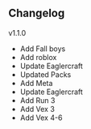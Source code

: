 ## Changelog

v1.1.0

- Add Fall boys
- Add roblox
- Update Eaglercraft
- Updated Packs
- Add Meta
- Update Eaglercraft
- Add Run 3
- Add Vex 3
- Add Vex 4-6
